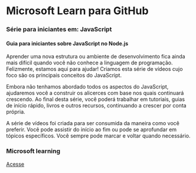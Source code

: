 
# Microsoft Learn para GitHub

### Série para iniciantes em: JavaScript
#### Guia para iniciantes sobre JavaScript no Node.js

Aprender uma nova estrutura ou ambiente de desenvolvimento fica ainda mais difícil quando você não conhece a linguagem de programação. Felizmente, estamos aqui para ajudar! Criamos esta série de vídeos cujo foco são os principais conceitos do JavaScript. 

Embora não tenhamos abordado todos os aspectos do JavaScript, ajudaremos você a construir os alicerces com base nos quais continuará crescendo. Ao final desta série, você poderá trabalhar em tutoriais, guias de início rápido, livros e outros recursos, continuando a crescer por conta própria. 

A série de vídeos foi criada para ser consumida da maneira como você preferir. Você pode assistir do início ao fim ou pode se aprofundar em tópicos específicos. Você sempre pode marcar e voltar quando necessário. 

### Microsoft learning
[Acesse](https://learn.microsoft.com/pt-br/shows/beginners-series-to-javascript/)



